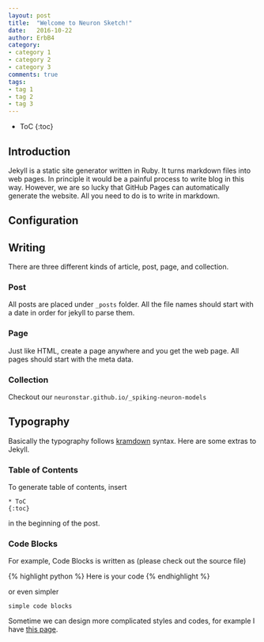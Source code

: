```yaml
---
layout: post
title:  "Welcome to Neuron Sketch!"
date:   2016-10-22
author: ErbB4
category: 
- category 1
- category 2
- category 3
comments: true
tags:
- tag 1
- tag 2
- tag 3
---
```


* ToC
{:toc}

## Introduction

Jekyll is a static site generator written in Ruby. It turns markdown files into web pages. In principle it would be a painful process to write blog in this way. However, we are so lucky that GitHub Pages can automatically generate the website. All you need to do is to write in markdown.


## Configuration




## Writing

There are three different kinds of article, post, page, and collection.

### Post

All posts are placed under `_posts` folder. All the file names should start with a date in order for jekyll to parse them.


### Page

Just like HTML, create a page anywhere and you get the web page. All pages should start with the meta data.

### Collection

Checkout our `neuronstar.github.io/_spiking-neuron-models`



## Typography

Basically the typography follows [kramdown](http://kramdown.gettalong.org/) syntax. Here are some extras to Jekyll.

### Table of Contents

To generate table of contents, insert 

```
* ToC
{:toc}
```

in the beginning of the post.


### Code Blocks

For example, Code Blocks is written as (please check out the source file)

{% highlight python %}
Here is your code
{% endhighlight %}

or even simpler

```
simple code blocks
```

Sometime we can design more complicated styles and codes, for example I have [this page](http://openmetric.org/typography/).